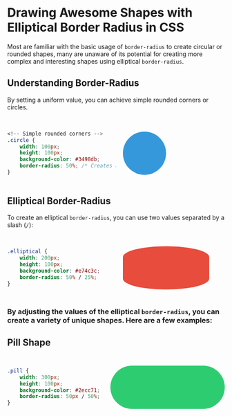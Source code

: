 # Drawing Awesome Shapes with Elliptical Border Radius in CSS

Most are familiar with the basic usage of `border-radius` to create circular or rounded shapes, many are unaware of its potential for creating more complex and interesting shapes using elliptical `border-radius`.

## Understanding Border-Radius

By setting a uniform value, you can achieve simple rounded corners or circles.



<div class="even-columns">

```css
<!-- Simple rounded corners -->
.circle {
    width: 100px;
    height: 100px;
    background-color: #3498db;
    border-radius: 50%; /* Creates a circle */
}
```
<div style="width: 100px; height: 100px; background-color: #3498db; border-radius: 50%;"></div>
</div>

## Elliptical Border-Radius

 To create an elliptical `border-radius`, you can use two values separated by a slash (`/`):

<div class="even-columns">

```css
.elliptical {
    width: 200px;
    height: 100px;
    background-color: #e74c3c;
    border-radius: 50% / 25%;
}
```
<div style="width: 200px;
    height: 100px;
    background-color: #e74c3c;
    border-radius: 50% / 25%;"></div>
</div>


### By adjusting the values of the elliptical `border-radius`, you can create a variety of unique shapes. Here are a few examples:

## Pill Shape

<div class="even-columns">


```css
.pill {
    width: 300px;
    height: 100px;
    background-color: #2ecc71;
    border-radius: 50px / 50%;
}
```
<div style="width: 300px;
    height: 100px;
    background-color: #2ecc71;
    border-radius: 50px / 50%;"></div>
</div>



<style>
.even-columns {
  display: grid;
  gap: 1rem;
  margin: 2rem 0;
}



@media (min-width: 768px) {
    .even-columns > *:first-child {
    width: 50%;
}
  .even-columns {
    display: flex;
    align-items: center;
  }
}
</style>